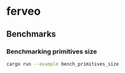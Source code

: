 # ferveo

## Benchmarks

### Benchmarking primitives size

```sh
cargo run --example bench_primitives_size
```
